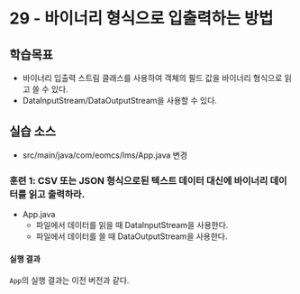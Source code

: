# 29 - 바이너리 형식으로 입출력하는 방법

## 학습목표
- 바이너리 입출력 스트림 클래스를 사용하여 객체의 필드 값을 바이너리 형식으로 읽고 쓸 수 있다.
- DataInputStream/DataOutputStream을 사용할 수 있다.
  
## 실습 소스
- src/main/java/com/eomcs/lms/App.java 변경

### 훈련 1: CSV 또는 JSON 형식으로된 텍스트 데이터 대신에 바이너리 데이터를 읽고 출력하라.  

- App.java
    - 파일에서 데이터를 읽을 때 DataInputStream을 사용한다.
    - 파일에서 데이터를 쓸 때 DataOutputStream을 사용한다.

#### 실행 결과

`App`의 실행 결과는 이전 버전과 같다.
